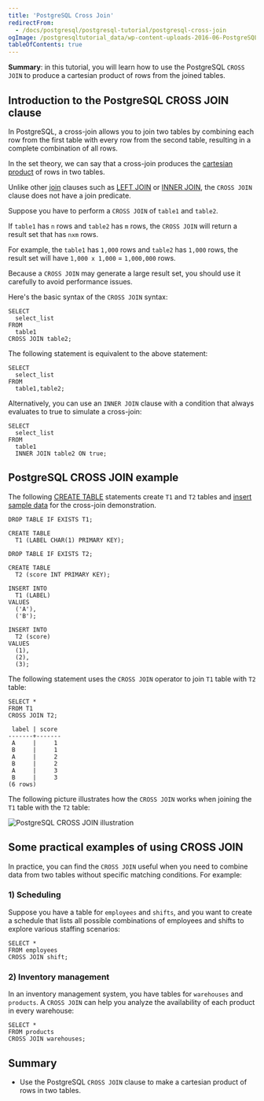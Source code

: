 ```yaml
---
title: 'PostgreSQL Cross Join'
redirectFrom:
  - /docs/postgresql/postgresql-tutorial/postgresql-cross-join
ogImage: /postgresqltutorial_data/wp-content-uploads-2016-06-PostgreSQL-CROSS-JOIN-illustration.png
tableOfContents: true
---
```


**Summary**: in this tutorial, you will learn how to use the PostgreSQL `CROSS JOIN` to produce a cartesian product of rows from the joined tables.

## Introduction to the PostgreSQL CROSS JOIN clause

In PostgreSQL, a cross-join allows you to join two tables by combining each row from the first table with every row from the second table, resulting in a complete combination of all rows.

In the set theory, we can say that a cross-join produces the [cartesian product](https://en.wikipedia.org/wiki/Cartesian_product) of rows in two tables.

Unlike other [join](/docs/postgresql/postgresql-joins/) clauses such as [LEFT JOIN](https://www.postgresqltutorial.com/postgresql-tutorial/postgresql-left-join/) or [INNER JOIN](https://www.postgresqltutorial.com/postgresql-tutorial/postgresql-inner-join), the `CROSS JOIN` clause does not have a join predicate.

Suppose you have to perform a `CROSS JOIN` of `table1` and `table2`.

If `table1` has `n` rows and `table2` has `m` rows, the `CROSS JOIN` will return a result set that has `nxm` rows.

For example, the `table1` has `1,000` rows and `table2` has `1,000` rows, the result set will have `1,000 x 1,000` = `1,000,000` rows.

Because a `CROSS JOIN` may generate a large result set, you should use it carefully to avoid performance issues.

Here's the basic syntax of the `CROSS JOIN` syntax:

```
SELECT
  select_list
FROM
  table1
CROSS JOIN table2;
```

The following statement is equivalent to the above statement:

```
SELECT
  select_list
FROM
  table1,table2;
```

Alternatively, you can use an `INNER JOIN` clause with a condition that always evaluates to true to simulate a cross-join:

```
SELECT
  select_list
FROM
  table1
  INNER JOIN table2 ON true;
```

## PostgreSQL CROSS JOIN example

The following [CREATE TABLE](/docs/postgresql/postgresql-create-table) statements create `T1` and `T2` tables and [insert sample data](https://www.postgresqltutorial.com/postgresql-tutorial/postgresql-insert) for the cross-join demonstration.

```
DROP TABLE IF EXISTS T1;

CREATE TABLE
  T1 (LABEL CHAR(1) PRIMARY KEY);

DROP TABLE IF EXISTS T2;

CREATE TABLE
  T2 (score INT PRIMARY KEY);

INSERT INTO
  T1 (LABEL)
VALUES
  ('A'),
  ('B');

INSERT INTO
  T2 (score)
VALUES
  (1),
  (2),
  (3);
```

The following statement uses the `CROSS JOIN` operator to join `T1` table with `T2` table:

```
SELECT *
FROM T1
CROSS JOIN T2;
```

```
 label | score
-------+-------
 A     |     1
 B     |     1
 A     |     2
 B     |     2
 A     |     3
 B     |     3
(6 rows)
```

The following picture illustrates how the `CROSS JOIN` works when joining the `T1` table with the `T2` table:

![PostgreSQL CROSS JOIN illustration](/postgresqltutorial_data/wp-content-uploads-2016-06-PostgreSQL-CROSS-JOIN-illustration.png)

## Some practical examples of using CROSS JOIN

In practice, you can find the `CROSS JOIN` useful when you need to combine data from two tables without specific matching conditions. For example:

### 1) Scheduling

Suppose you have a table for `employees` and `shifts`, and you want to create a schedule that lists all possible combinations of employees and shifts to explore various staffing scenarios:

```
SELECT *
FROM employees
CROSS JOIN shift;
```

### 2) Inventory management

In an inventory management system, you have tables for `warehouses` and `products`. A `CROSS JOIN` can help you analyze the availability of each product in every warehouse:

```
SELECT *
FROM products
CROSS JOIN warehouses;
```

## Summary

- Use the PostgreSQL `CROSS JOIN` clause to make a cartesian product of rows in two tables.
